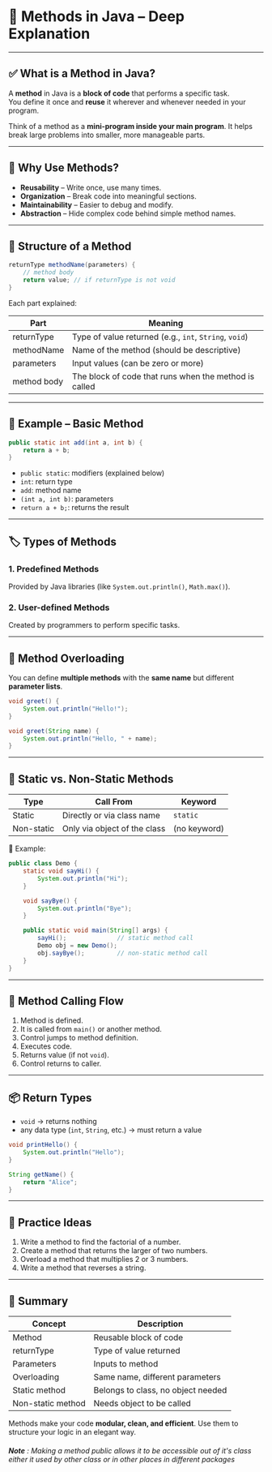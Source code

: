 
# 🧩 Methods in Java – Deep Explanation

---

## ✅ What is a Method in Java?

A **method** in Java is a **block of code** that performs a specific task.  
You define it once and **reuse** it wherever and whenever needed in your program.

Think of a method as a **mini-program inside your main program**. It helps break large problems into smaller, more manageable parts.

---

## 🎯 Why Use Methods?

- **Reusability** – Write once, use many times.
- **Organization** – Break code into meaningful sections.
- **Maintainability** – Easier to debug and modify.
- **Abstraction** – Hide complex code behind simple method names.

---

## 🧱 Structure of a Method

```java
returnType methodName(parameters) {
    // method body
    return value; // if returnType is not void
}
```

Each part explained:

| Part         | Meaning                                                 |
|--------------|----------------------------------------------------------|
| returnType   | Type of value returned (e.g., `int`, `String`, `void`)   |
| methodName   | Name of the method (should be descriptive)               |
| parameters   | Input values (can be zero or more)                       |
| method body  | The block of code that runs when the method is called    |

---

## 🧠 Example – Basic Method

```java
public static int add(int a, int b) {
    return a + b;
}
```

- `public static`: modifiers (explained below)
- `int`: return type
- `add`: method name
- `(int a, int b)`: parameters
- `return a + b;`: returns the result

---

## 🏷️ Types of Methods

### 1. **Predefined Methods**
Provided by Java libraries (like `System.out.println()`, `Math.max()`).

### 2. **User-defined Methods**
Created by programmers to perform specific tasks.

---

## 🔁 Method Overloading

You can define **multiple methods** with the **same name** but different **parameter lists**.

```java
void greet() {
    System.out.println("Hello!");
}

void greet(String name) {
    System.out.println("Hello, " + name);
}
```

---

## 🧬 Static vs. Non-Static Methods

| Type        | Call From                          | Keyword   |
|-------------|------------------------------------|-----------|
| Static      | Directly or via class name         | `static`  |
| Non-static  | Only via object of the class       | (no keyword)

🔸 Example:

```java
public class Demo {
    static void sayHi() {
        System.out.println("Hi");
    }

    void sayBye() {
        System.out.println("Bye");
    }

    public static void main(String[] args) {
        sayHi();              // static method call
        Demo obj = new Demo();
        obj.sayBye();         // non-static method call
    }
}
```

---

## 🔂 Method Calling Flow

1. Method is defined.
2. It is called from `main()` or another method.
3. Control jumps to method definition.
4. Executes code.
5. Returns value (if not `void`).
6. Control returns to caller.

---

## 📦 Return Types

- `void` → returns nothing
- any data type (`int`, `String`, etc.) → must return a value

```java
void printHello() {
    System.out.println("Hello");
}

String getName() {
    return "Alice";
}
```

---

## 🧪 Practice Ideas

1. Write a method to find the factorial of a number.
2. Create a method that returns the larger of two numbers.
3. Overload a method that multiplies 2 or 3 numbers.
4. Write a method that reverses a string.

---

## 📝 Summary

| Concept           | Description                              |
|-------------------|------------------------------------------|
| Method            | Reusable block of code                   |
| returnType        | Type of value returned                   |
| Parameters        | Inputs to method                         |
| Overloading       | Same name, different parameters          |
| Static method     | Belongs to class, no object needed       |
| Non-static method | Needs object to be called                |

Methods make your code **modular, clean, and efficient**. Use them to structure your logic in an elegant way.

###### **Note** : Making a method public allows it to be accessible out of it's class either it used by other class or in other places in different packages 
